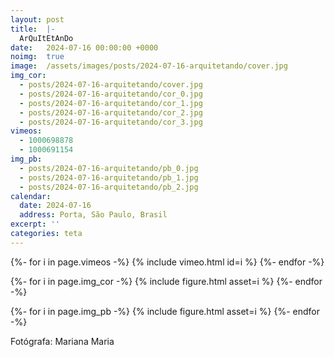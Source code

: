 ```yaml
---
layout: post
title:  |-
  ArQuItEtAnDo
date:   2024-07-16 00:00:00 +0000
noimg:  true
image:  /assets/images/posts/2024-07-16-arquitetando/cover.jpg
img_cor:
  - posts/2024-07-16-arquitetando/cover.jpg
  - posts/2024-07-16-arquitetando/cor_0.jpg
  - posts/2024-07-16-arquitetando/cor_1.jpg
  - posts/2024-07-16-arquitetando/cor_2.jpg
  - posts/2024-07-16-arquitetando/cor_3.jpg
vimeos:
  - 1000698878
  - 1000691154
img_pb:
  - posts/2024-07-16-arquitetando/pb_0.jpg
  - posts/2024-07-16-arquitetando/pb_1.jpg
  - posts/2024-07-16-arquitetando/pb_2.jpg
calendar:
  date: 2024-07-16
  address: Porta, São Paulo, Brasil
excerpt: ''
categories: teta
---
```


{%- for i in page.vimeos -%}
  {% include vimeo.html id=i %}
{%- endfor -%}

{%- for i in page.img_cor -%}
  {% include figure.html asset=i %}
{%- endfor -%}

{%- for i in page.img_pb -%}
  {% include figure.html asset=i %}
{%- endfor -%}

Fotógrafa: Mariana Maria
